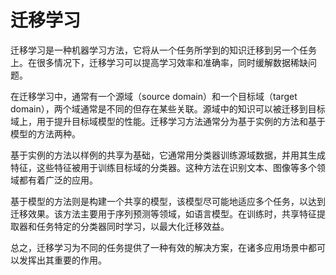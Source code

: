 # 迁移学习
迁移学习是一种机器学习方法，它将从一个任务所学到的知识迁移到另一个任务上。在很多情况下，迁移学习可以提高学习效率和准确率，同时缓解数据稀缺问题。

在迁移学习中，通常有一个源域（source domain）和一个目标域（target domain），两个域通常是不同的但存在某些关联。源域中的知识可以被迁移到目标域上，用于提升目标域模型的性能。迁移学习方法通常分为基于实例的方法和基于模型的方法两种。

基于实例的方法以样例的共享为基础，它通常用分类器训练源域数据，并用其生成特征，这些特征被用于训练目标域的分类器。这种方法在识别文本、图像等多个领域都有着广泛的应用。

基于模型的方法则是构建一个共享的模型，该模型尽可能地适应多个任务，以达到迁移效果。该方法主要用于序列预测等领域，如语言模型。在训练时，共享特征提取器和任务特定的分类器同时学习，以最大化迁移效益。

总之，迁移学习为不同的任务提供了一种有效的解决方案，在诸多应用场景中都可以发挥出其重要的作用。